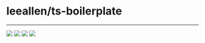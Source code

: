 # leeallen/ts-boilerplate
___

<img src="https://img.shields.io/github/actions/workflow/status/TerryLeeAllenJr/ts-boilerplate/tests.yml"/>
<img src="https://img.shields.io/nycrc/TerryLeeAllenJr/ts-boilerplate?config=.nycrc&preferredThreshold=lines"/>
<img src="https://img.shields.io/snyk/vulnerabilities/github/TerryLeeAllenJr/ts-boilerplate"/>
<img src="https://img.shields.io/github/license/TerryLeeAllenJr/ts-boilerplate"/>






